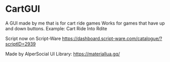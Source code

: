# CartGUI

A GUI made by me that is for cart ride games
Works for games that have up and down buttons.
Example: Cart Ride Into Rdite

Script now on Script-Ware
https://dashboard.script-ware.com/catalogue/?scriptID=2939

Made by AlperSocial
UI Library: https://materiallua.gq/
